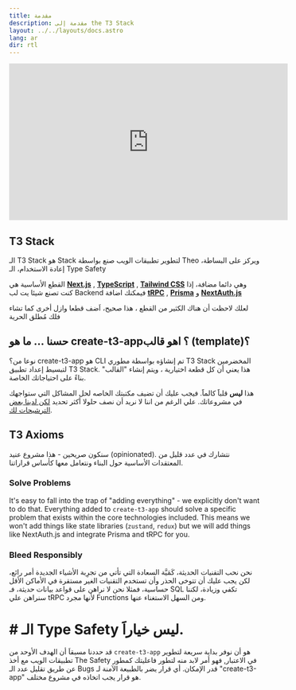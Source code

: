 ```yaml
---
title: مقدمة
description: مقدمة إلى the T3 Stack
layout: ../../layouts/docs.astro
lang: ar
dir: rtl
---
```


<div class="embed">
<iframe width="560" height="315" src="https://www.youtube.com/embed/PbjHxIuHduU" title="The best stack for your next project" frameborder="0" allow="accelerometer; autoplay; clipboard-write; encrypted-media; gyroscope; picture-in-picture" allowfullscreen></iframe>
</div>

## T3 Stack

الـ T3 Stack هو Stack لتطوير تطبيقات الويب صنع بواسطة Theo ويركز على البساطة، إعادة الاستخدام، الـ Type Safety

القطع الأساسية هي [**Next.js**](https://nextjs.org/) , [**TypeScript**](https://typescriptlang.org/) , [**Tailwind CSS**](https://tailwindcss.com/) وهي دائما مضافة، إذا كنت تصنع شيئا يت
لب Backend فيمكنك اضافة [**tRPC**](https://trpc.io/) , [**Prisma**](https://prisma.io/) و [**NextAuth.js**](https://next-auth.js.org/)

لعلك لاحظت أن هناك الكثير من القطع ، هذا صحيح، اَضف قطعا وازل أخرى كما تشاء فلك مُطلق الحرية

## حسنا … ما هو create-t3-app؟ اهو قالب (template)؟

نوعا من؟ create-t3-app هو CLI تم إنشاؤه بواسطة مطوري T3 Stack المخضرمين لتبسيط إعداد تطبيق T3 Stack. هذا يعني أن كل قطعة اختيارية ، ويتم إنشاء "القالب" بناءً على احتياجاتك الخاصة.

هذا **ليس** قلباََ كالماََ. فيجب عليك أن تضيف مكتبتك الخاصه لحل المشاكل التي ستواجهك في مشروعاتك. علي الرغم من اننا لا نريد أن نصف حلولا أكثر تحديد [لكن لدينا بعض الترشيحات لك](/en/other-recs).

## T3 Axioms

سنكون صريحين - هذا مشروع عنيد (opinionated). نتشارك في عدد قليل من المعتقدات الأساسية حول البناء ونتعامل معها كأساس قراراتنا.

### Solve Problems

It's easy to fall into the trap of "adding everything" - we explicitly don't want to do that. Everything added to `create-t3-app` should solve a specific problem that exists within the core technologies included. This means we won't add things like state libraries (`zustand`, `redux`) but we will add things like NextAuth.js and integrate Prisma and tRPC for you.

### Bleed Responsibly

نحن نحب التقنيات الحديثة، كَمَيَّة السعادة التي تأتي من تجرِبة الأشياء الجديدة أمر رائع، لكن يجب عليك أن تتوخى الحذر وأن تستخدم التقنيات الغير مستقرة في الأماكن الأقل حساسية، فمثلا نحن لا نراهن على قواعد بيانات حديثة، فـ SQL تكفي وزيادة، لكننا سنراهن علي tRPC لأنها مجرد Functions ومن السهل الاستغناء عنها.

# # الـ Type Safety ليس خياراََ.

قد حددنا مسبقاَ أن الهدف الأوحد من `create-t3-app` هو أن نوفر بداية سريعة لتطوير تطبيقات الويب مع أخذ The Safety في الاعتبار, فهو أمر لابد منه لتطور فاعليتك كمطور عن طريق تقليل عدد الـ Bugs قدر الإمكان.
أي قرار يضر بالطبيعة الآمنة لـ "create-t3-app" هو قرار يجب اتخاذه في مشروع مختلف.



